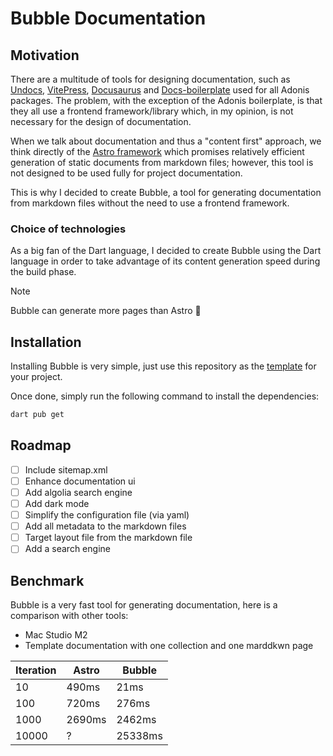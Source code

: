 # Bubble Documentation

## Motivation

There are a multitude of tools for designing documentation, such
as [Undocs](https://undocs.pages.dev), [VitePress](https://vitepress.dev), [Docusaurus](https://docusaurus.io)
and [Docs-boilerplate](https://github.com/dimerapp/docs-boilerplate) used for all Adonis packages.
The problem, with the exception of the Adonis boilerplate, is that they all use a frontend framework/library which, in
my opinion, is not necessary for the design of documentation.

When we talk about documentation and thus a "content first" approach, we think directly of
the [Astro framework](https://astro.build/) which promises relatively efficient generation of static documents from
markdown files; however, this tool is not designed to be used fully for project documentation.

This is why I decided to create Bubble, a tool for generating documentation from markdown files without the need to use
a frontend framework.

### Choice of technologies

As a big fan of the Dart language, I decided to create Bubble using the Dart language in order to take advantage of its
content generation speed during the build phase.

> [!NOTE]
> Bubble can generate more pages than Astro 👀

## Installation

Installing Bubble is very simple, just use this repository as
the [template](https://github.com/new?template_name=bubble_doc&template_owner=LeadcodeDev) for your project.

Once done, simply run the following command to install the dependencies:

```bash
dart pub get
```

## Roadmap
- [ ] Include sitemap.xml
- [ ] Enhance documentation ui
- [ ] Add algolia search engine
- [ ] Add dark mode
- [ ] Simplify the configuration file (via yaml)
- [ ] Add all metadata to the markdown files
- [ ] Target layout file from the markdown file
- [ ] Add a search engine

## Benchmark

Bubble is a very fast tool for generating documentation, here is a comparison with other tools:

- Mac Studio M2
- Template documentation with one collection and one marddkwn page

| Iteration | Astro  | Bubble  |
|-----------|--------|---------|
| 10        | 490ms  | 21ms    |
| 100       | 720ms  | 276ms   |
| 1000      | 2690ms | 2462ms  |
| 10000     | ?      | 25338ms |
